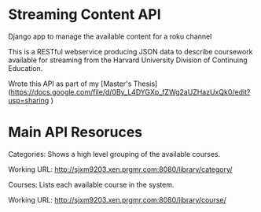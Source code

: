 Streaming Content API
================

Django app to manage the available content for a roku channel

This is a RESTful webservice producing JSON data to describe coursework available for streaming from the Harvard University Division of Continuing Education.

Wrote this API as part of my [Master's Thesis] (https://docs.google.com/file/d/0By_L4DYGXp_fZWg2aUZHazUxQk0/edit?usp=sharing )

Main API Resoruces
==================

Categories:  Shows a high level grouping of the available courses.

Working URL: http://sjxm9203.xen.prgmr.com:8080/library/category/


Courses: Lists each available course in the system.

Working URL: http://sjxm9203.xen.prgmr.com:8080/library/course/

